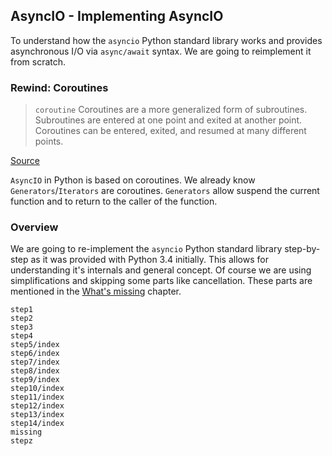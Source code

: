 ## AsyncIO - Implementing AsyncIO

To understand how the `asyncio` Python standard library works and provides
asynchronous I/O via `async/await` syntax. We are going to reimplement it from
scratch.

### Rewind: Coroutines

> `coroutine` Coroutines are a more generalized form of subroutines. Subroutines
> are entered at one point and exited at another point. Coroutines can be
> entered, exited, and resumed at many different points.

[Source](https://docs.python.org/3.10/glossary.html#term-coroutine)

`AsyncIO` in Python is based on coroutines. We already know
`Generators`/`Iterators` are coroutines. `Generators` allow suspend the current
function and to return to the caller of the function.

### Overview

We are going to re-implement the `asyncio` Python standard library step-by-step
as it was provided with Python 3.4 initially. This allows for understanding
it's internals and general concept. Of course we are using simplifications and
skipping some parts like cancellation. These parts are mentioned in the
[What's missing](missing.md) chapter.

```{toctree}
step1
step2
step3
step4
step5/index
step6/index
step7/index
step8/index
step9/index
step10/index
step11/index
step12/index
step13/index
step14/index
missing
stepz
```
